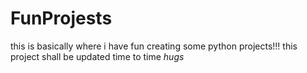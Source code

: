 # FunProjests
this is basically where i have fun creating some python projects!!! 
this project shall be updated time to time *hugs*
